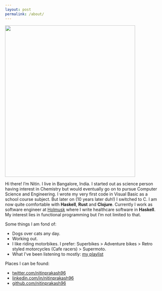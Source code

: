 ```yaml
---
layout: post
permalink: /about/
---
```


<img src="../../assets/images/me-1.jpg" style="width:430px;height:500px;">

Hi there!
I’m Nitin. I live in Bangalore, India. I started out as science person having interest in Chemistry but would eventually go on to pursue Computer Science and Engineering. I wrote my very first code in Visual Basic as a school course subject. But later on (10 years later duh!) I switched to C. I am now quite comfortable with __Haskell__, __Rust__ and __Clojure__.
Currently I work as software engineer at [Holmusk]("https://holmusk.com") where I write healthcare software in __Haskell__. My interest lies in functional programming but I’m not limited to that.

Some things I am fond of:
- Dogs over cats any day.
- Working out.
- I like riding motorbikes. I prefer: Superbikes > Adventure bikes > Retro styled motorcycles (Cafe racers) > Supermoto.
- What I've been listening to mostly: [my playlist](https://open.spotify.com/playlist/0NXS0L3N2i5TJu1m6ZzJYh?si=deae436accff412c)

Places I can be found:
- [twitter.com/nitinprakash96](https://twitter.com/nitinprakash96)
- [linkedin.com/in/nitinprakash96](https://linkedin.com/in/nitinprakash96)
- [github.com/nitinprakash96](https://github.com/nitinprakash96)

